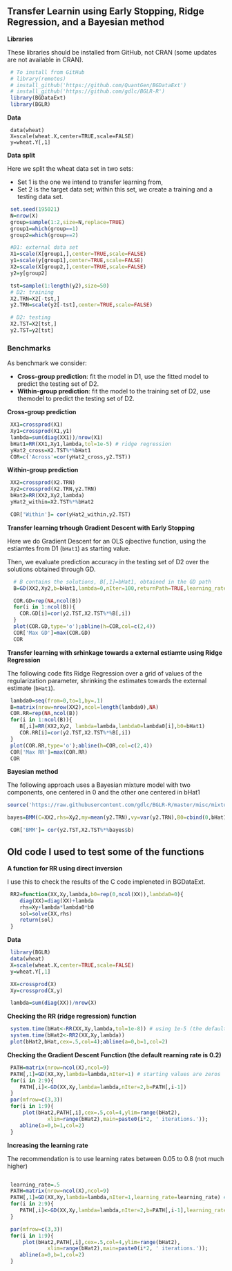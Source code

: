 ## Transfer Learnin using Early Stopping, Ridge Regression, and a Bayesian method

**Libraries**

These libraries should be installed from GitHub, not CRAN (some updates are not available in CRAN).


```r
 # To install from GitHub
 # library(remotes)
 # install_github('https://github.com/QuantGen/BGDataExt')
 # install_github('https://github.com/gdlc/BGLR-R')
 library(BGDataExt)
 library(BGLR)
```
 
**Data** 

```{r}
 data(wheat)
 X=scale(wheat.X,center=TRUE,scale=FALSE)
 y=wheat.Y[,1]
```

**Data split**

Here we split the wheat data set in two sets:
  - Set 1 is the one we intend to transfer learning from,
  - Set 2 is the target data set; within this set, we create a training and a testing data set.

```r
 set.seed(195021)
 N=nrow(X)
 group=sample(1:2,size=N,replace=TRUE)
 group1=which(group==1)
 group2=which(group==2)

 #D1: external data set
 X1=scale(X[group1,],center=TRUE,scale=FALSE)
 y1=scale(y[group1],center=TRUE,scale=FALSE)
 X2=scale(X[group2,],center=TRUE,scale=FALSE)
 y2=y[group2]

 tst=sample(1:length(y2),size=50)
 # D2: training
 X2.TRN=X2[-tst,]
 y2.TRN=scale(y2[-tst],center=TRUE,scale=FALSE)

 # D2: testing
 X2.TST=X2[tst,]
 y2.TST=y2[tst]

```

### Benchmarks

As benchmark we consider:
 - **Cross-group prediction**: fit the model in D1, use the fitted model to predict the testing set of D2.
 - **Within-group prediction**: fit the model to the training set of D2, use themodel to predict the testing set of D2.

**Cross-group prediction**

```r
 XX1=crossprod(X1)
 Xy1=crossprod(X1,y1)
 lambda=sum(diag(XX1))/nrow(X1)
 bHat1=RR(XX1,Xy1,lambda,tol=1e-5) # ridge regression
 yHat2_cross=X2.TST%*%bHat1
 COR=c('Across'=cor(yHat2_cross,y2.TST))

```

**Within-group prediction**

```r
 XX2=crossprod(X2.TRN)
 Xy2=crossprod(X2.TRN,y2.TRN)
 bHat2=RR(XX2,Xy2,lambda)
 yHat2_within=X2.TST%*%bHat2

 COR['Within']= cor(yHat2_within,y2.TST)

```


**Transfer learning trhough Gradient Descent with Early Stopping**

Here we do Gradient Descent for an OLS ojbective function, using the estiamtes from D1 (`bHat1`) as starting value.

Then, we evaluate prediction accuracy in the testing set of D2 over the solutions obtained through GD.

```r
  # B contains the solutions, B[,1]=bHat1, obtained in the GD path
  B=GD(XX2,Xy2,b=bHat1,lambda=0,nIter=100,returnPath=TRUE,learning_rate=.03)

  COR.GD=rep(NA,ncol(B))
  for(i in 1:ncol(B)){
    COR.GD[i]=cor(y2.TST,X2.TST%*%B[,i])
  }
  plot(COR.GD,type='o');abline(h=COR,col=c(2,4))
  COR['Max GD']=max(COR.GD)
  COR

```

**Transfer learning with srhinkage towards a external estiamte  using Ridge Regression**


The following code fits Ridge Regression over a grid of values of the regularization parameter, shrinking the estimates towards the external estimate (`bHat1`).
```r
 lambda0=seq(from=0,to=1,by=.1)
 B=matrix(nrow=nrow(XX2),ncol=length(lambda0),NA)
 COR.RR=rep(NA,ncol(B))
 for(i in 1:ncol(B)){
    B[,i]=RR(XX2,Xy2, lambda=lambda,lambda0=lambda0[i],b0=bHat1)
    COR.RR[i]=cor(y2.TST,X2.TST%*%B[,i])
 }
 plot(COR.RR,type='o');abline(h=COR,col=c(2,4))
 COR['Max RR']=max(COR.RR)
 COR

```



**Bayesian method**

The following approach uses a Bayesian mixture model with two components, one centered in 0 and the other one centered in bHat1

```r
source('https://raw.githubusercontent.com/gdlc/BGLR-R/master/misc/mixturesWithNonZeroPriorMeans.R')

bayes=BMM(C=XX2,rhs=Xy2,my=mean(y2.TRN),vy=var(y2.TRN),B0=cbind(0,bHat1),nIter=1500,burnIn=500)

 COR['BMM']= cor(y2.TST,X2.TST%*%bayes$b)
```


## Old code I used to test some of the functions

**A function for RR using direct inversion**

I use this to check the results of the C code impleneted in BGDataExt.

```r
 RR2=function(XX,Xy,lambda,b0=rep(0,ncol(XX)),lambda0=0){
	diag(XX)=diag(XX)+lambda
	rhs=Xy+lambda*lambda0*b0
	sol=solve(XX,rhs)
	return(sol)
 }

```

**Data**

```r
 library(BGLR)
 data(wheat)
 X=scale(wheat.X,center=TRUE,scale=FALSE)
 y=wheat.Y[,1]

 XX=crossprod(X)
 Xy=crossprod(X,y)

 lambda=sum(diag(XX))/nrow(X)

```

**Checking the RR (ridge regression) function**

```r
 system.time(bHat<-RR(XX,Xy,lambda,tol=1e-8)) # using 1e-5 (the default) renders an algorithm orders of magnitude faster, with good precision.
 system.time(bHat2<-RR2(XX,Xy,lambda))
 plot(bHat2,bHat,cex=.5,col=4);abline(a=0,b=1,col=2)
```


**Checking the Gradient Descent Function (the default rearning rate is 0.2)**

```r
 PATH=matrix(nrow=ncol(X),ncol=9)
 PATH[,1]=GD(XX,Xy,lambda=lambda,nIter=1) # starting values are zeros
 for(i in 2:9){
 	PATH[,i]<-GD(XX,Xy,lambda=lambda,nIter=2,b=PATH[,i-1])
 } 
 par(mfrow=c(3,3))
 for(i in 1:9){ 
     plot(bHat2,PATH[,i],cex=.5,col=4,ylim=range(bHat2),
             xlim=range(bHat2),main=paste0(i*2, ' iterations.'));
    abline(a=0,b=1,col=2)
 }
```
 
**Increasing the learning rate**

The recommendation is to use learning rates between 0.05 to 0.8 (not much higher)

```r

 learning_rate=.5
 PATH=matrix(nrow=ncol(X),ncol=9)
 PATH[,1]=GD(XX,Xy,lambda=lambda,nIter=1,learning_rate=learning_rate) # starting values are zeros
 for(i in 2:9){
 	PATH[,i]<-GD(XX,Xy,lambda=lambda,nIter=2,b=PATH[,i-1],learning_rate=learning_rate)
 } 

 par(mfrow=c(3,3))
 for(i in 1:9){ 
     plot(bHat2,PATH[,i],cex=.5,col=4,ylim=range(bHat2),
             xlim=range(bHat2),main=paste0(i*2, ' iterations.'));
    abline(a=0,b=1,col=2)
 }
 
```





